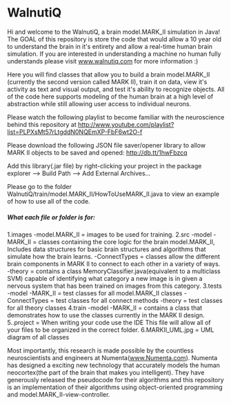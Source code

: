 WalnutiQ 
========
Hi and welcome to the WalnutiQ, a brain model.MARK_II simulation 
in Java! The GOAL of this repository is store the code that 
would allow a 10 year old to understand the brain in it's entirety and allow
a real-time human brain simulation. If you are interested in 
understanding a machine no human fully understands please visit 
www.walnutiq.com for more information :)
 
Here you will find classes that allow you to build a brain model.MARK_II (currently
the second version called MARK II), train it on data, view it's activity as
text and visual output, and test it's ability to recognize objects. All of the code 
here supports modeling of the human brain at a high level of abstraction 
while still allowing user access to individual neurons.
    
Please watch the following playlist to become familiar with the neuroscience
behind this repository at http://www.youtube.com/playlist?list=PLPXsMt57rLtgddN0NQEmXP-FbF6wt2O-f
 
Please download the following JSON file saver/opener library to allow MARK II 
objects to be saved and opened: http://db.tt/1hwFbzcq
    
Add this library(.jar file) by right-clicking your 
project in the package explorer --> Build Path --> Add External Archives...
  
Please go to the folder WalnutiQ/train/model.MARK_II/HowToUseMARK_II.java to view an
example of how to use all of the code.
     
  <h5>What each file or folder is for:</h5>
  1.images
     -model.MARK_II = images to be used for training. 
  2.src
    -model
      -MARK_II = classes containing the core logic for the brain model.MARK_II,
                 Includes data structures for basic brain structures 
                 and algorithms that simulate how the brain learns.        
    -ConnectTypes = classes allow the different brain components in MARK II to 
                      connect to each other in a variety of ways.
    -theory = contains a class MemoryClassifier.java(equivalent to a 
                multiclass SVM) capable of identifying what category a 
                new image is in given a nervous system that has been 
                trained on images from this category.         
  3.tests
     -model
        -MARK_II = test classes for all model.MARK_II classes
     -ConnectTypes = test classes for all connect methods
     -theory = test classes for all theory classes
  4.train  
     -model
        -MARK_II = contains a class that demonstrates how to use the
                      classes currently in the MARK II design.   
  5..project = When writing your code use the IDE This file will allow all of
                 your files to be organized in the correct folder.
  6.MARKII_UML.jpg = UML diagram of all classes
  
Most importantly, this research is made possible by the countless 
neuroscientists and engineers at Numenta(www.Numenta.com). Numenta has 
designed a exciting new technology that accurately models the human 
neocortex(the part of the brain that makes you intelligent). They have 
generously released the pseudocode for their algorithms and this 
repository is an implementation of their algorithms using object-oriented 
programming and model.MARK_II-view-controller.
